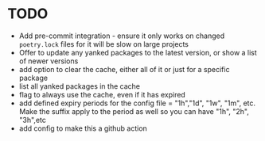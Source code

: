 # TODO

- Add pre-commit integration - ensure it only works on changed `poetry.lock`
  files for it will be slow on large projects
- Offer to update any yanked packages to the latest version, or show a list of
  newer versions
- add option to clear the cache, either all of it or just for a specific package
- list all yanked packages in the cache
- flag to always use the cache, even if it has expired
- add defined expiry periods for the config file = "1h","1d", "1w", "1m", etc.
  Make the suffix apply to the period as well so you can have "1h", "2h",
  "3h",etc
- add config to make this a github action
